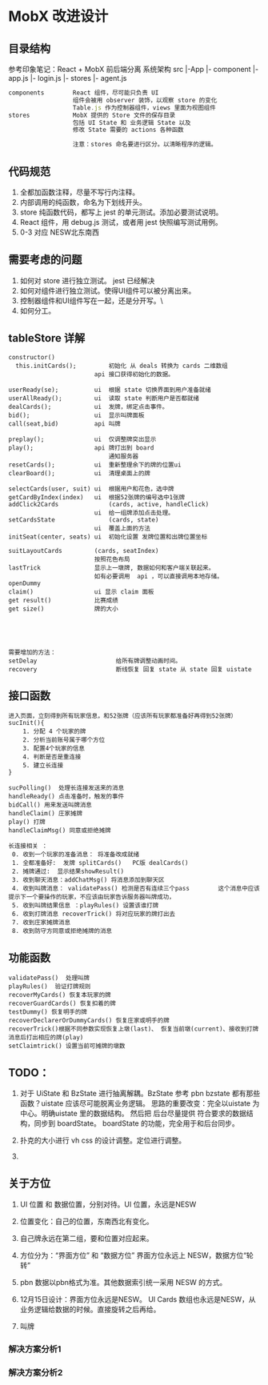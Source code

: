 # MobX 改进设计

## 目录结构

参考印象笔记：React + MobX 前后端分离 系统架构
src
  |-App
    |- component
      |- app.js
      |- login.js
    |- stores
  |- agent.js


```javascript
components        React 组件，尽可能只负责 UI 
                  组件会被用 observer 装饰，以观察 store 的变化
                  Table.js 作为控制器组件，views 里面为视图组件
stores            MobX 提供的 Store 文件的保存目录
                  包括 UI State 和 业务逻辑 State 以及
                  修改 State 需要的 actions 各种函数

                  注意：stores 命名要进行区分。以清晰程序的逻辑。
```

## 代码规范

1. 全都加函数注释，尽量不写行内注释。
1. 内部调用的纯函数，命名为下划线开头。
1. store 纯函数代码，都写上 jest 的单元测试。添加必要测试说明。
1. React 组件，用 debug.js 测试，或者用 jest 快照编写测试用例。
1. 0-3 对应 NESW北东南西


## 需要考虑的问题

1. 如何对 store 进行独立测试。 jest 已经解决
1. 如何对组件进行独立测试。使得UI组件可以被分离出来。
1. 控制器组件和UI组件写在一起，还是分开写。\
1. 如何分工。


## tableStore 详解

```
constructor()     
  this.initCards();         初始化 从 deals 转换为 cards 二维数组
                        api 接口获得初始化的数据。

userReady(se);          ui  根据 state 切换界面到用户准备就绪
userAllReady();         ui  读取 state 判断用户是否都就绪
dealCards();            ui  发牌，绑定点击事件。
bid();                  ui  显示叫牌面板
call(seat,bid)          api 叫牌

preplay();              ui  仅调整牌突出显示
play();                 api 牌打出到 board
                            通知服务器
resetCards();           ui  重新整理余下的牌的位置ui
clearBoard();           ui  清理桌面上的牌

selectCards(user, suit) ui  根据用户和花色，选中牌
getCardByIndex(index)   ui  根据52张牌的编号选中1张牌
addClick2Cards              (cards, active, handleClick)
                        ui  给一组牌添加点击处理。
setCardsState               (cards, state)                         
                        ui  覆盖上面的方法
initSeat(center, seats) ui  初始化设置 发牌位置和出牌位置坐标

suitLayoutCards         (cards, seatIndex)
                        按照花色布局
lastTrick               显示上一墩牌, 数据如何和客户端关联起来。
                        如有必要调用  api ，可以直接调用本地存储。
openDummy
claim()                 ui 显示 claim 面板
get result()            比赛成绩
get size()              牌的大小





需要增加的方法：
setDelay                      给所有牌调整动画时间。
recovery                      断线恢复 回复 state 从 state 回复 uistate
```
## 接口函数
```
进入页面，立刻得到所有玩家信息，和52张牌（应该所有玩家都准备好再得到52张牌）
sucInit(){
    1. 分配 4 个玩家的牌
    2. 分析当前账号属于哪个方位
    3. 配置4个玩家的信息
    4. 判断是否是重连接
    5. 建立长连接
}

sucPolling()  处理长连接发送来的消息
handleReady() 点击准备时，触发的事件
bidCall() 用来发送叫牌消息
handleClaim() 庄家摊牌
play() 打牌
handleClaimMsg() 同意或拒绝摊牌

长连接相关 ：
 0. 收到一个玩家的准备消息： 将准备改成就绪
 1. 全都准备好:  发牌 splitCards()   PC版 dealCards()
 2. 摊牌通过:  显示结果showResult()
 3. 收到聊天消息：addChatMsg() 将消息添加到聊天区
 4. 收到叫牌消息： validatePass() 检测是否有连续三个pass        这个消息中应该提示下一个要操作的玩家，不应该由玩家告诉服务器叫牌成功，
 5. 收到叫牌结果信息 ：playRules() 设置该谁打牌
 6. 收到打牌消息 recoverTrick() 将对应玩家的牌打出去
 7. 收到庄家摊牌消息
 8. 收到防守方同意或拒绝摊牌的消息
```

## 功能函数
```
validatePass()  处理叫牌
playRules()  验证打牌规则
recoverMyCards() 恢复本玩家的牌
recoverGuardCards() 恢复扣着的牌
testDummy() 恢复明手的牌
recoverDeclarerOrDummyCards() 恢复庄家或明手的牌
recoverTrick()根据不同参数实现恢复上墩(last)、 恢复当前墩(current)、接收到打牌消息后打出相应的牌(play) 
setClaimtrick() 设置当前可摊牌的墩数
```

## TODO：
1. 对于 UiState 和 BzState 进行抽离解耦。BzState 参考 pbn
   bzstate 都有那些函数？uistate 应该尽可能脱离业务逻辑。
   思路的重要改变：完全以uistate 为中心。明确uistate 里的数据结构。
   然后把 后台尽量提供 符合要求的数据结构，同步到 boardState。
   boardState 的功能，完全用于和后台同步。

1. 扑克的大小进行 vh css  的设计调整。定位进行调整。
1. 


## 关于方位

1. UI 位置 和 数据位置，分别对待。UI 位置，永远是NESW
1. 位置变化：自己的位置，东南西北有变化。
1. 自己牌永远在第二组，要和位置对应起来。
1. 方位分为：“界面方位” 和 “数据方位” 界面方位永远上 NESW，数据方位“轮转”
1. pbn 数据以pbn格式为准。其他数据索引统一采用 NESW 的方式。

1. 12月15日设计：界面方位永远是NESW。 UI Cards 数组也永远是NESW，从业务逻辑给数据的时候。直接旋转之后再给。


1. 叫牌



### 解决方案分析1

### 解决方案分析2

